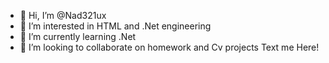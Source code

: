 - 👋 Hi, I’m @Nad321ux
- 👀 I’m interested in HTML and .Net engineering
- 🌱 I’m currently learning .Net
- 💞️ I’m looking to collaborate on homework and Cv projects
          Text me Here!

